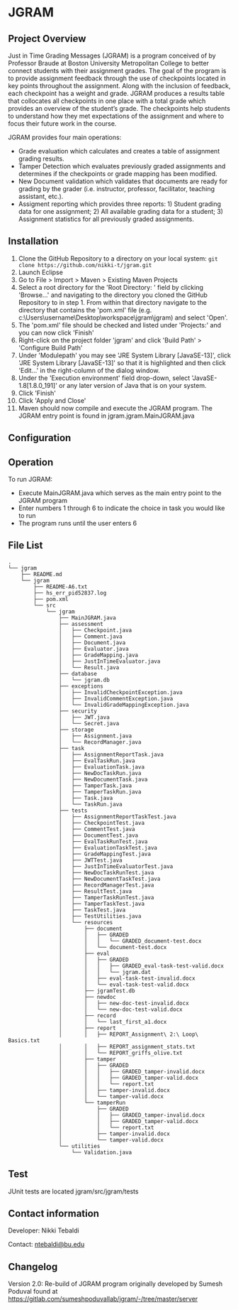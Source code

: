 # JGRAM

## Project Overview
Just in Time Grading Messages (JGRAM) is a program conceived of by Professor Braude at Boston University Metropolitan College to better connect students with their assignment grades. The goal of the program is to provide assignment feedback through the use of checkpoints located in key points throughout the assignment. Along with the inclusion of feedback, each checkpoint has a weight and grade. JGRAM produces a results table that collocates all checkpoints in one place with a total grade which provides an overview of the student’s grade. The checkpoints help students to understand how they met expectations of the assignment and where to focus their future work in the course.

JGRAM provides four main operations:
- Grade evaluation which calculates and creates a table of assignment grading results.
- Tamper Detection which evaluates previously graded assignments and determines if the checkpoints or grade mapping has been modified.
- New Document validation which validates that documents are ready for grading by the grader (i.e. instructor, professor, facilitator, teaching assistant, etc.).
- Assigment reporting which provides three reports: 1) Student grading data for one assignment; 2) All available grading data for a student; 3) Assignment statistics for all previously graded assignments.

## Installation
1. Clone the GitHub Repository to a directory on your local system: 
```git clone https://github.com/nikki-t/jgram.git```
2. Launch Eclipse
3. Go to File > Import > Maven > Existing Maven Projects
4. Select a root directory for the 'Root Directory: ' field by clicking 'Browse...' and navigating to the directory you cloned the GitHub Repository to in step 1. From within that directory navigate to the directory that contains the 'pom.xml' file (e.g. c:\Users\username\Desktop\workspace\jgram\jgram) and select 'Open'.
5. The 'pom.xml' file should be checked and listed under 'Projects:' and you can now click 'Finish'
6. Right-click on the project folder 'jgram' and click 'Build Path' > 'Configure Build Path'
7. Under 'Modulepath' you may see 'JRE System Library [JavaSE-13]', click 'JRE System Library [JavaSE-13]' so that it is highlighted and then click 'Edit...' in the right-column of the dialog window.
8. Under the 'Execution environment' field drop-down, select 'JavaSE-1.8[1.8.0_191]' or any later version of Java that is on your system.
9. Click 'Finish'
10. Click 'Apply and Close'
11. Maven should now compile and execute the JGRAM program. The JGRAM entry point is found in jgram.jgram.MainJGRAM.java

## Configuration

## Operation

To run JGRAM:
* Execute MainJGRAM.java which serves as the main entry point to
the JGRAM program
* Enter numbers 1 through 6 to indicate the choice in task
you would like to run
* The program runs until the user enters 6

## File List
```
.
└── jgram
    ├── README.md
    └── jgram
        ├── README-A6.txt
        ├── hs_err_pid52837.log
        ├── pom.xml
        └── src
            └── jgram
                ├── MainJGRAM.java
                ├── assessment
                │   ├── Checkpoint.java
                │   ├── Comment.java
                │   ├── Document.java
                │   ├── Evaluator.java
                │   ├── GradeMapping.java
                │   ├── JustInTimeEvaluator.java
                │   └── Result.java
                ├── database
                │   └── jgram.db
                ├── exceptions
                │   ├── InvalidCheckpointException.java
                │   ├── InvalidCommentException.java
                │   └── InvalidGradeMappingException.java
                ├── security
                │   ├── JWT.java
                │   └── Secret.java
                ├── storage
                │   ├── Assignment.java
                │   └── RecordManager.java
                ├── task
                │   ├── AssignmentReportTask.java
                │   ├── EvalTaskRun.java
                │   ├── EvaluationTask.java
                │   ├── NewDocTaskRun.java
                │   ├── NewDocumentTask.java
                │   ├── TamperTask.java
                │   ├── TamperTaskRun.java
                │   ├── Task.java
                │   └── TaskRun.java
                ├── tests
                │   ├── AssignmentReportTaskTest.java
                │   ├── CheckpointTest.java
                │   ├── CommentTest.java
                │   ├── DocumentTest.java
                │   ├── EvalTaskRunTest.java
                │   ├── EvaluationTaskTest.java
                │   ├── GradeMappingTest.java
                │   ├── JWTTest.java
                │   ├── JustInTimeEvaluatorTest.java
                │   ├── NewDocTaskRunTest.java
                │   ├── NewDocumentTaskTest.java
                │   ├── RecordManagerTest.java
                │   ├── ResultTest.java
                │   ├── TamperTaskRunTest.java
                │   ├── TamperTaskTest.java
                │   ├── TaskTest.java
                │   ├── TestUtilities.java
                │   └── resources
                │       ├── document
                │       │   ├── GRADED
                │       │   │   └── GRADED_document-test.docx
                │       │   └── document-test.docx
                │       ├── eval
                │       │   ├── GRADED
                │       │   │   ├── GRADED_eval-task-test-valid.docx
                │       │   │   └── jgram.dat
                │       │   ├── eval-task-test-invalid.docx
                │       │   └── eval-task-test-valid.docx
                │       ├── jgramTest.db
                │       ├── newdoc
                │       │   ├── new-doc-test-invalid.docx
                │       │   └── new-doc-test-valid.docx
                │       ├── record
                │       │   └── last_first_a1.docx
                │       ├── report
                │       │   ├── REPORT_Assignment\ 2:\ Loop\ Basics.txt
                │       │   ├── REPORT_assignment_stats.txt
                │       │   └── REPORT_griffs_olive.txt
                │       ├── tamper
                │       │   ├── GRADED
                │       │   │   ├── GRADED_tamper-invalid.docx
                │       │   │   ├── GRADED_tamper-valid.docx
                │       │   │   └── report.txt
                │       │   ├── tamper-invalid.docx
                │       │   └── tamper-valid.docx
                │       └── tamperRun
                │           ├── GRADED
                │           │   ├── GRADED_tamper-invalid.docx
                │           │   ├── GRADED_tamper-valid.docx
                │           │   └── report.txt
                │           ├── tamper-invalid.docx
                │           └── tamper-valid.docx
                └── utilities
                    └── Validation.java
```
## Test
JUnit tests are located jgram/src/jgram/tests

## Contact information
Developer: Nikki Tebaldi

Contact: ntebaldi@bu.edu

## Changelog
Version 2.0: Re-build of JGRAM program originally developed by Sumesh Poduval found at https://gitlab.com/sumeshpoduvallab/jgram/-/tree/master/server
